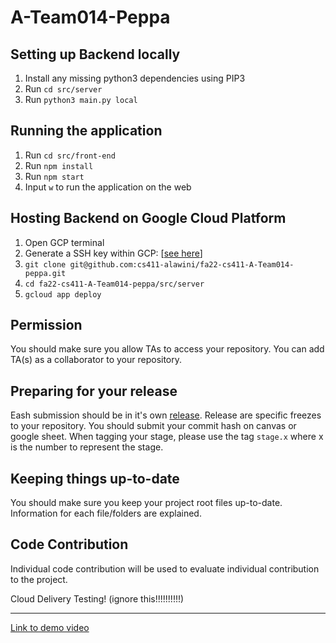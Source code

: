 # A-Team014-Peppa

## Setting up Backend locally
1. Install any missing python3 dependencies using PIP3
2. Run `cd src/server`
3. Run `python3 main.py local`

## Running the application
1. Run `cd src/front-end`
2. Run `npm install`
3. Run `npm start`
4. Input `w` to run the application on the web

## Hosting Backend on Google Cloud Platform
1. Open GCP terminal
2. Generate a SSH key within GCP: [[see here](https://docs.github.com/en/authentication/connecting-to-github-with-ssh/generating-a-new-ssh-key-and-adding-it-to-the-ssh-agent)]
3. `git clone git@github.com:cs411-alawini/fa22-cs411-A-Team014-peppa.git`
4. `cd fa22-cs411-A-Team014-peppa/src/server`
5. `gcloud app deploy`

## Permission
You should make sure you allow TAs to access your repository. You can add TA(s) as a collaborator to your repository.

## Preparing for your release
Eash submission should be in it's own [release](https://docs.github.com/en/repositories/releasing-projects-on-github/about-releases). Release are specific freezes to your repository. You should submit your commit hash on canvas or google sheet. When tagging your stage, please use the tag `stage.x` where x is the number to represent the stage.

## Keeping things up-to-date
You should make sure you keep your project root files up-to-date. Information for each file/folders are explained.

## Code Contribution
Individual code contribution will be used to evaluate individual contribution to the project.

Cloud Delivery Testing! (ignore this!!!!!!!!!!)

-----------------------------------------
[Link to demo video](https://drive.google.com/file/d/1rTF75rUvC5vvaJk4JIs4Xa0-_yc9Kocr/view?usp=sharing)
